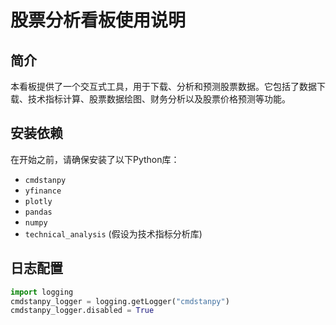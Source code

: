# 股票分析看板使用说明

## 简介
本看板提供了一个交互式工具，用于下载、分析和预测股票数据。它包括了数据下载、技术指标计算、股票数据绘图、财务分析以及股票价格预测等功能。

## 安装依赖
在开始之前，请确保安装了以下Python库：
- `cmdstanpy`
- `yfinance`
- `plotly`
- `pandas`
- `numpy`
- `technical_analysis` (假设为技术指标分析库)

## 日志配置
```python
import logging
cmdstanpy_logger = logging.getLogger("cmdstanpy")
cmdstanpy_logger.disabled = True
